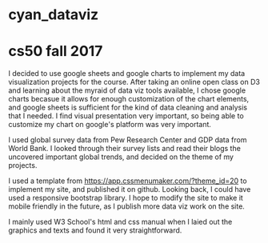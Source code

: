 # cyan_dataviz
# cs50 fall 2017


I decided to use google sheets and google charts to implement my data visualization projects for the course. After taking an online open class on D3 and learning about the myraid of data viz tools available, I chose google charts becasue it allows for enough customization of the chart elements, and google sheets is sufficient for the kind of data cleaning and analysis that I needed.
I find visual presentation very important, so being able to customize my chart on google's platform was very important.

I used global survey data from Pew Research Center and GDP data from World Bank. I looked through their survey lists and read their blogs the uncovered important global trends, and decided on the theme of my projects. 

I used a template from https://app.cssmenumaker.com/?theme_id=20 to implement my site, and published it on github. Looking back, I could have used a responsive bootstrap library. I hope to modify the site to make it mobile friendly in the future, as I publish more data viz work on the site. 

I mainly used W3 School's html and css manual when I laied out the graphics and texts and found it very straightforward. 




